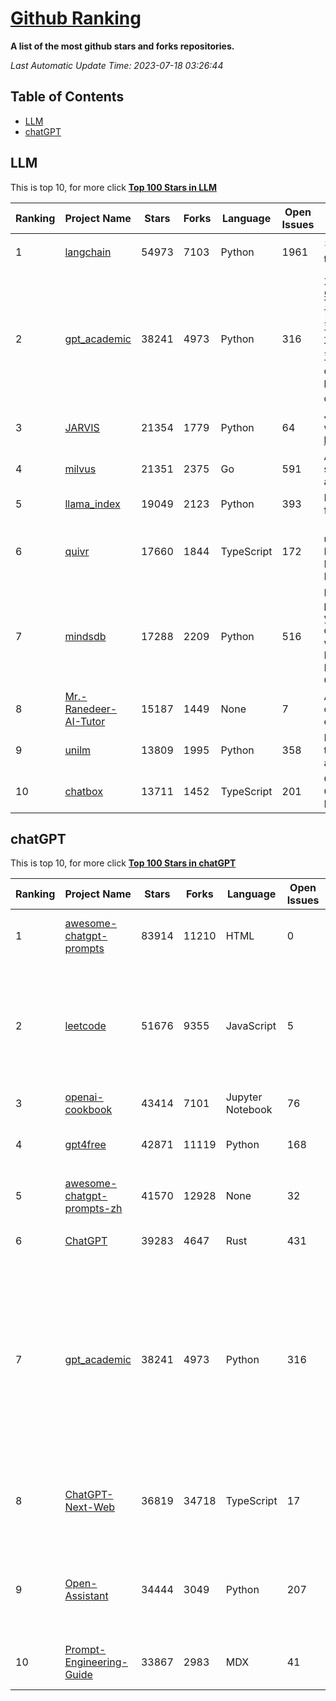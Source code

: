 [Github Ranking](./README.md)
==========

**A list of the most github stars and forks repositories.**

*Last Automatic Update Time: 2023-07-18 03:26:44*

## Table of Contents
 * [LLM](#LLM)
 * [chatGPT](#chatGPT)

## LLM

This is top 10, for more click **[Top 100 Stars in LLM](Top100/LLM.md)**

| Ranking | Project Name | Stars | Forks | Language | Open Issues | Description | Last Commit |
| ------- | ------------ | ----- | ----- | -------- | ----------- | ----------- | ----------- |
| 1 | [langchain](https://github.com/hwchase17/langchain) | 54973 | 7103 | Python | 1961 | ⚡ Building applications with LLMs through composability ⚡ | 2023-07-18T03:26:15Z |
| 2 | [gpt_academic](https://github.com/binary-husky/gpt_academic) | 38241 | 4973 | Python | 316 | 为ChatGPT/GLM提供图形交互界面，特别优化论文阅读/润色/写作体验，模块化设计，支持自定义快捷按钮&函数插件，支持Python和C++等项目剖析&自译解功能，PDF/LaTex论文翻译&总结功能，支持并行问询多种LLM模型，支持清华chatglm2等本地模型。兼容复旦MOSS, llama, rwkv, newbing, claude, claude2等 | 2023-07-18T03:04:50Z |
| 3 | [JARVIS](https://github.com/microsoft/JARVIS) | 21354 | 1779 | Python | 64 | JARVIS, a system to connect LLMs with ML community. Paper: https://arxiv.org/pdf/2303.17580.pdf | 2023-06-30T12:32:58Z |
| 4 | [milvus](https://github.com/milvus-io/milvus) | 21351 | 2375 | Go | 591 | A cloud-native vector database, storage for next generation AI applications | 2023-07-18T03:23:21Z |
| 5 | [llama_index](https://github.com/jerryjliu/llama_index) | 19049 | 2123 | Python | 393 | LlamaIndex (GPT Index) is a data framework for your LLM applications | 2023-07-18T03:26:30Z |
| 6 | [quivr](https://github.com/StanGirard/quivr) | 17660 | 1844 | TypeScript | 172 | 🧠 Dump all your files and chat with it using your Generative AI Second Brain using LLMs ( GPT 3.5/4, Private, Anthropic, VertexAI ) & Embeddings 🧠  | 2023-07-17T20:33:11Z |
| 7 | [mindsdb](https://github.com/mindsdb/mindsdb) | 17288 | 2209 | Python | 516 | MindsDB is a leading open-source platform for building AI Logic into your applications using your existing developer skills. It's a Central Hub where you can Deploy and Manage Hundreds of AI Engines and Data Integrations and Automate your Generative AI workflows. | 2023-07-17T17:09:13Z |
| 8 | [Mr.-Ranedeer-AI-Tutor](https://github.com/JushBJJ/Mr.-Ranedeer-AI-Tutor) | 15187 | 1449 | None | 7 | A GPT-4 AI Tutor Prompt for customizable personalized learning experiences. | 2023-07-15T10:58:29Z |
| 9 | [unilm](https://github.com/microsoft/unilm) | 13809 | 1995 | Python | 358 | Large-scale Self-supervised Pre-training Across Tasks, Languages, and Modalities | 2023-07-17T16:33:09Z |
| 10 | [chatbox](https://github.com/Bin-Huang/chatbox) | 13711 | 1452 | TypeScript | 201 | Chatbox is a desktop app for GPT/LLM that supports Windows, Mac, Linux & Web Online | 2023-07-17T10:25:15Z |


## chatGPT

This is top 10, for more click **[Top 100 Stars in chatGPT](Top100/chatGPT.md)**

| Ranking | Project Name | Stars | Forks | Language | Open Issues | Description | Last Commit |
| ------- | ------------ | ----- | ----- | -------- | ----------- | ----------- | ----------- |
| 1 | [awesome-chatgpt-prompts](https://github.com/f/awesome-chatgpt-prompts) | 83914 | 11210 | HTML | 0 | This repo includes ChatGPT prompt curation to use ChatGPT better. | 2023-07-17T20:24:22Z |
| 2 | [leetcode](https://github.com/azl397985856/leetcode) | 51676 | 9355 | JavaScript | 5 | 推荐免费ChatGPT网站：www.lintcode.com/chat-gpt?utm_source=tf-github-lucifer  LeetCode Solutions: A Record of My Problem Solving Journey.( leetcode题解，记录自己的leetcode解题之路。) | 2023-07-14T10:54:32Z |
| 3 | [openai-cookbook](https://github.com/openai/openai-cookbook) | 43414 | 7101 | Jupyter Notebook | 76 | Examples and guides for using the OpenAI API | 2023-07-17T23:40:54Z |
| 4 | [gpt4free](https://github.com/xtekky/gpt4free) | 42871 | 11119 | Python | 168 | The official gpt4free repository \| various collection of powerful language models | 2023-07-17T23:18:47Z |
| 5 | [awesome-chatgpt-prompts-zh](https://github.com/PlexPt/awesome-chatgpt-prompts-zh) | 41570 | 12928 | None | 32 | ChatGPT 中文调教指南。各种场景使用指南。学习怎么让它听你的话。 | 2023-07-16T17:38:12Z |
| 6 | [ChatGPT](https://github.com/lencx/ChatGPT) | 39283 | 4647 | Rust | 431 | 🔮 ChatGPT Desktop Application (Mac, Windows and Linux) | 2023-07-08T07:48:23Z |
| 7 | [gpt_academic](https://github.com/binary-husky/gpt_academic) | 38241 | 4973 | Python | 316 | 为ChatGPT/GLM提供图形交互界面，特别优化论文阅读/润色/写作体验，模块化设计，支持自定义快捷按钮&函数插件，支持Python和C++等项目剖析&自译解功能，PDF/LaTex论文翻译&总结功能，支持并行问询多种LLM模型，支持清华chatglm2等本地模型。兼容复旦MOSS, llama, rwkv, newbing, claude, claude2等 | 2023-07-18T03:04:50Z |
| 8 | [ChatGPT-Next-Web](https://github.com/Yidadaa/ChatGPT-Next-Web) | 36819 | 34718 | TypeScript | 17 | A well-designed cross-platform ChatGPT UI (Web / PWA / Linux / Win / MacOS). 一键拥有你自己的跨平台 ChatGPT 应用。 | 2023-07-18T02:51:56Z |
| 9 | [Open-Assistant](https://github.com/LAION-AI/Open-Assistant) | 34444 | 3049 | Python | 207 | OpenAssistant is a chat-based assistant that understands tasks, can interact with third-party systems, and retrieve information dynamically to do so. | 2023-07-17T21:22:50Z |
| 10 | [Prompt-Engineering-Guide](https://github.com/dair-ai/Prompt-Engineering-Guide) | 33867 | 2983 | MDX | 41 | 🐙 Guides, papers, lecture, notebooks and resources for prompt engineering | 2023-07-14T17:31:36Z |

